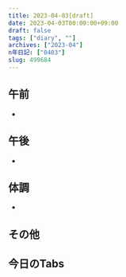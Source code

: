 ```yaml
---
title: 2023-04-03[draft]
date: 2023-04-03T00:00:00+09:00
draft: false
tags: ["diary", ""]
archives: ["2023-04"]
n年日記: ["0403"]
slug: 499684
---
```

## 午前
- 
## 午後
- 
## 体調
- 
## その他
## 今日のTabs